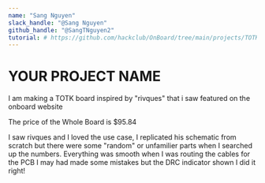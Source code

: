 ```yaml
---
name: "Sang Nguyen"
slack_handle: "@Sang Nguyen"
github_handle: "@SangTNguyen2"
tutorial: # https://github.com/hackclub/OnBoard/tree/main/projects/TOTKey (had to improvise some parts)
---
```


# YOUR PROJECT NAME

<!-- Describe your board in 2-3 sentences. What are you making? What will it do? -->
I am making a TOTK board inspired by "rivques" that i saw featured on the onboard website
<!-- How much is it going to cost? -->
The price of the Whole Board is $95.84
<!-- Tell us a little bit about your design process. What were some challenges? What helped? ***Totally optional*** -->
I saw rivques and I loved the use case, I replicated his schematic from scratch but there were some "random" or unfamilier
parts when I searched up the numbers. Everything was smooth when I was routing the 
cables for the PCB I may had made some mistakes but the DRC indicator shown I did it right!
